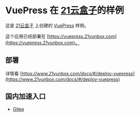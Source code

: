 # VuePress 在 [21云盒子](https://www.21yunbox.com/)的样例

这是 [21云盒子](http://www.21yunbox.com/) 上创建的 [VuePress](https://vuepress.vuejs.org/) 样例。

这个应用已经部署在 [https://vuepress.21yunbox.com](https://vuepress.21yunbox.com)。

## 部署

详情看 [https://www.21yunbox.com/docs/#/deploy-vuepress](https://www.21yunbox.com/docs/#/deploy-vuepress)

## 国内加速入口
* [Gitee](https://gitee.com/eryiyunbox-examples/vuepress-starter)
